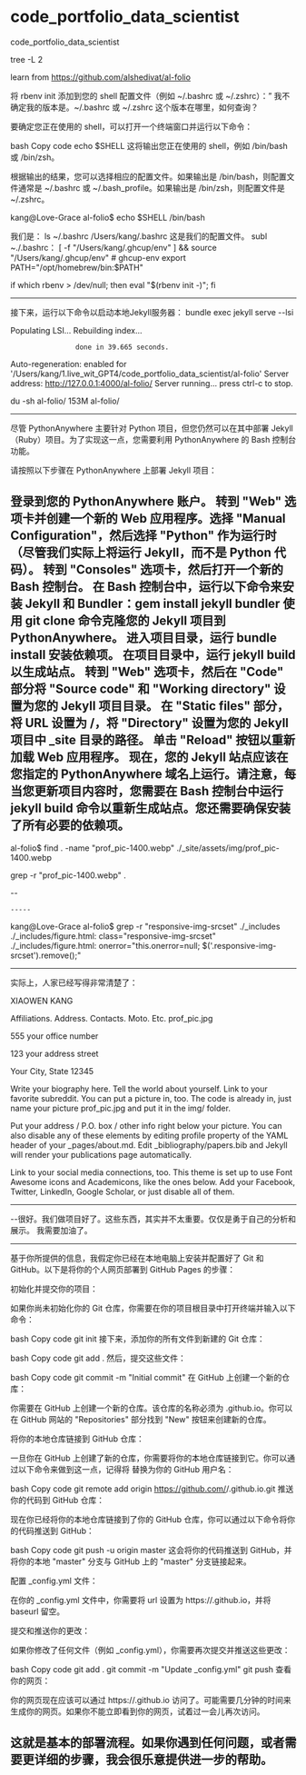 # code_portfolio_data_scientist
code_portfolio_data_scientist


 tree -L 2

 
learn from https://github.com/alshedivat/al-folio


将 rbenv init 添加到您的 shell 配置文件（例如 ~/.bashrc 或 ~/.zshrc）：” 我不确定我的版本是。~/.bashrc 或 ~/.zshrc 这个版本在哪里，如何查询？

要确定您正在使用的 shell，可以打开一个终端窗口并运行以下命令：

bash
Copy code
echo $SHELL
这将输出您正在使用的 shell，例如 /bin/bash 或 /bin/zsh。


根据输出的结果，您可以选择相应的配置文件。如果输出是 /bin/bash，则配置文件通常是 ~/.bashrc 或 ~/.bash_profile。如果输出是 /bin/zsh，则配置文件是 ~/.zshrc。

kang@Love-Grace al-folio$ echo $SHELL
/bin/bash

我们是：
ls ~/.bashrc
/Users/kang/.bashrc
这是我们的配置文件。
subl ~./.bashrc：
[ -f "/Users/kang/.ghcup/env" ] && source "/Users/kang/.ghcup/env" # ghcup-env
export PATH="/opt/homebrew/bin:$PATH"

if which rbenv > /dev/null; then eval "$(rbenv init -)"; fi

----

接下来，运行以下命令以启动本地Jekyll服务器：
bundle exec jekyll serve --lsi

  Populating LSI... 
Rebuilding index... 
                    
                    done in 39.665 seconds.
 Auto-regeneration: enabled for '/Users/kang/1.live_wit_GPT4/code_portfolio_data_scientist/al-folio'
    Server address: http://127.0.0.1:4000/al-folio/
  Server running... press ctrl-c to stop.

 du -sh al-folio/
153M	al-folio/


---
尽管 PythonAnywhere 主要针对 Python 项目，但您仍然可以在其中部署 Jekyll（Ruby）项目。为了实现这一点，您需要利用 PythonAnywhere 的 Bash 控制台功能。

请按照以下步骤在 PythonAnywhere 上部署 Jekyll 项目：

登录到您的 PythonAnywhere 账户。
转到 "Web" 选项卡并创建一个新的 Web 应用程序。选择 "Manual Configuration"，然后选择 "Python" 作为运行时（尽管我们实际上将运行 Jekyll，而不是 Python 代码）。
转到 "Consoles" 选项卡，然后打开一个新的 Bash 控制台。
在 Bash 控制台中，运行以下命令来安装 Jekyll 和 Bundler：gem install jekyll bundler
使用 git clone 命令克隆您的 Jekyll 项目到 PythonAnywhere。
进入项目目录，运行 bundle install 安装依赖项。
在项目目录中，运行 jekyll build 以生成站点。
转到 "Web" 选项卡，然后在 "Code" 部分将 "Source code" 和 "Working directory" 设置为您的 Jekyll 项目目录。
在 "Static files" 部分，将 URL 设置为 /，将 "Directory" 设置为您的 Jekyll 项目中 _site 目录的路径。
单击 "Reload" 按钮以重新加载 Web 应用程序。
现在，您的 Jekyll 站点应该在您指定的 PythonAnywhere 域名上运行。请注意，每当您更新项目内容时，您需要在 Bash 控制台中运行 jekyll build 命令以重新生成站点。您还需要确保安装了所有必要的依赖项。
----
al-folio$ find . -name "prof_pic-1400.webp"
./_site/assets/img/prof_pic-1400.webp

grep -r "prof_pic-1400.webp" .

--
    <source class="responsive-img-srcset" media="(max-width: 480px)" srcset="/al-folio/assets/img/prof_pic-480.webp"></source>
    <source class="responsive-img-srcset" media="(max-width: 800px)" srcset="/al-folio/assets/img/prof_pic-800.webp"></source>
    <source class="responsive-img-srcset" media="(max-width: 1400px)" srcset="/al-folio/assets/img/prof_pic-1400.webp"></source>
    
    -----


kang@Love-Grace al-folio$ grep -r "responsive-img-srcset" ./_includes
./_includes/figure.html:        class="responsive-img-srcset"
./_includes/figure.html:      onerror="this.onerror=null; $('.responsive-img-srcset').remove();"


---

实际上，人家已经写得非常清楚了：

XIAOWEN KANG

Affiliations. Address. Contacts. Moto. Etc.
prof_pic.jpg

555 your office number

123 your address street

Your City, State 12345

Write your biography here. Tell the world about yourself. Link to your favorite subreddit. You can put a picture in, too. The code is already in, just name your picture prof_pic.jpg and put it in the img/ folder.

Put your address / P.O. box / other info right below your picture. You can also disable any of these elements by editing profile property of the YAML header of your _pages/about.md. Edit _bibliography/papers.bib and Jekyll will render your publications page automatically.

Link to your social media connections, too. This theme is set up to use Font Awesome icons and Academicons, like the ones below. Add your Facebook, Twitter, LinkedIn, Google Scholar, or just disable all of them.

-----

--很好。我们做项目好了。这些东西，其实并不太重要。仅仅是勇于自己的分析和展示。 
我需要加油了。 



---

基于你所提供的信息，我假定你已经在本地电脑上安装并配置好了 Git 和 GitHub。以下是将你的个人网页部署到 GitHub Pages 的步骤：

初始化并提交你的项目：

如果你尚未初始化你的 Git 仓库，你需要在你的项目根目录中打开终端并输入以下命令：

bash
Copy code
git init
接下来，添加你的所有文件到新建的 Git 仓库：

bash
Copy code
git add .
然后，提交这些文件：

bash
Copy code
git commit -m "Initial commit"
在 GitHub 上创建一个新的仓库：

你需要在 GitHub 上创建一个新的仓库。该仓库的名称必须为 <your-github-username>.github.io。你可以在 GitHub 网站的 "Repositories" 部分找到 "New" 按钮来创建新的仓库。

将你的本地仓库链接到 GitHub 仓库：

一旦你在 GitHub 上创建了新的仓库，你需要将你的本地仓库链接到它。你可以通过以下命令来做到这一点，记得将 <your-github-username> 替换为你的 GitHub 用户名：

bash
Copy code
git remote add origin https://github.com/<your-github-username>/<your-github-username>.github.io.git
推送你的代码到 GitHub 仓库：

现在你已经将你的本地仓库链接到了你的 GitHub 仓库，你可以通过以下命令将你的代码推送到 GitHub：

bash
Copy code
git push -u origin master
这会将你的代码推送到 GitHub，并将你的本地 "master" 分支与 GitHub 上的 "master" 分支链接起来。

配置 _config.yml 文件：

在你的 _config.yml 文件中，你需要将 url 设置为 https://<your-github-username>.github.io，并将 baseurl 留空。

提交和推送你的更改：

如果你修改了任何文件（例如 _config.yml），你需要再次提交并推送这些更改：

bash
Copy code
git add .
git commit -m "Update _config.yml"
git push
查看你的网页：

你的网页现在应该可以通过 https://<your-github-username>.github.io 访问了。可能需要几分钟的时间来生成你的网页。如果你不能立即看到你的网页，试着过一会儿再次访问。

这就是基本的部署流程。如果你遇到任何问题，或者需要更详细的步骤，我会很乐意提供进一步的帮助。
----



